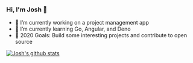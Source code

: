 ### Hi, I'm Josh 👋

- 🔭 I’m currently working on a project management app
- 🌱 I’m currently learning Go, Angular, and Deno
- 🌟 2020 Goals: Build some interesting projects and contribute to open source
<!--
- 👯 I’m looking to collaborate on ...
- 🤔 I’m looking for help with ...
- 💬 Ask me about ...
- 📫 How to reach me: ...
- 😄 Pronouns: ...
- ⚡ Fun fact: ...
-->

[![Josh's github stats](https://github-readme-stats.vercel.app/api?username=josh762&show_icons=true&theme=highcontrast)](https://github.com/anuraghazra/github-readme-stats)
